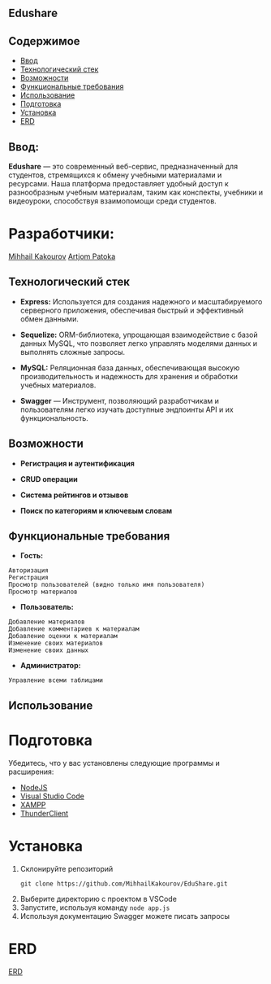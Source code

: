 ## Edushare

## Содержимое
- [Ввод](#Ввод)
- [Технологический стек](#Технологический-стек)
- [Возможности](#Возможности)
- [Функциональные требования](#Функциональные-требования)
- [Использование](#Использование)
- [Подготовка](#Подготовка)
- [Установка](#Установка)
- [ERD](#ERD)

## Ввод:

**Edushare** — это современный веб-сервис, предназначенный для студентов, стремящихся к обмену учебными материалами и ресурсами. Наша платформа предоставляет удобный доступ к разнообразным учебным материалам, таким как конспекты, учебники и видеоуроки, способствуя взаимопомощи среди студентов.

# Разработчики:
[Mihhail Kakourov](https://github.com/MihhailKakourov)
[Artjom Patoka](https://github.com/GparmizanG)

## Технологический стек

- **Express:** Используется для создания надежного и масштабируемого серверного приложения, обеспечивая быстрый и эффективный обмен данными.
  
- **Sequelize:** ORM-библиотека, упрощающая взаимодействие с базой данных MySQL, что позволяет легко управлять моделями данных и выполнять сложные запросы.

- **MySQL:** Реляционная база данных, обеспечивающая высокую производительность и надежность для хранения и обработки учебных материалов.

- **Swagger** — Инструмент, позволяющий разработчикам и пользователям легко изучать доступные эндпоинты API и их функциональность.

## Возможности
- **Регистрация и аутентификация**

- **CRUD операции**

- **Система рейтингов и отзывов**

- **Поиск по категориям и ключевым словам**

## Функциональные требования

- **Гость:**
```
Авторизация
Регистрация
Просмотр пользователей (видно только имя пользователя)
Просмотр материалов
```
- **Пользователь:**
```
Добавление материалов
Добавление комментариев к материалам
Добавление оценки к материалам
Изменение своих материалов
Изменение своих данных
```
- **Администратор:**
```
Управление всеми таблицами
```

## Использование

# Подготовка
Убедитесь, что у вас установлены следующие программы и расширения:
- [NodeJS](https://nodejs.org/en)
- [Visual Studio Code](https://code.visualstudio.com/)
- [XAMPP](https://www.apachefriends.org/ru/index.html)
- [ThunderClient](https://marketplace.visualstudio.com/items?itemName=rangav.vscode-thunder-client)

# Установка
1. Склонируйте репозиторий
   ```
   git clone https://github.com/MihhailKakourov/EduShare.git
   ```
2. Выберите директорию с проектом в VSCode
3. Запустите, используя команду ```node app.js```
4. Используя документацию Swagger можете писать запросы

# ERD
[ERD](https://github.com/MihhailKakourov/EduShare/blob/main/ERD.png)
   
